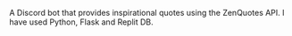 A Discord bot that provides inspirational quotes using the ZenQuotes API. I have used Python, Flask and Replit DB.
